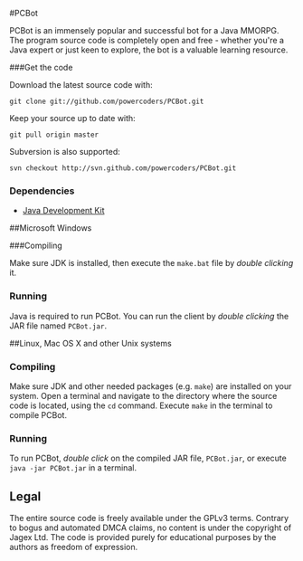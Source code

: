 #PCBot

PCBot is an immensely popular and successful bot for a Java MMORPG. The program source code is completely open and free - whether you're a Java expert or just keen to explore, the bot is a valuable learning resource. 

###Get the code

Download the latest source code with:

    git clone git://github.com/powercoders/PCBot.git
	
Keep your source up to date with:

    git pull origin master

Subversion is also supported:

    svn checkout http://svn.github.com/powercoders/PCBot.git

### Dependencies

 * [Java Development Kit](http://www.oracle.com/technetwork/java/javase/downloads/)


##Microsoft Windows

###Compiling

Make sure JDK is installed, then execute the `make.bat` file by *double clicking* it.

### Running

Java is required to run PCBot. You can run the client by *double clicking* the JAR file named `PCBot.jar`.


##Linux, Mac OS X and other Unix systems

### Compiling

Make sure JDK and other needed packages (e.g. `make`) are installed on your system. Open a terminal and navigate to the directory where the source code is located, using the `cd` command. Execute `make` in the terminal to compile PCBot.

### Running

To run PCBot, *double click* on the compiled JAR file, `PCBot.jar`, or execute `java -jar PCBot.jar` in a terminal.

## Legal 

The entire source code is freely available under the GPLv3 terms. Contrary to bogus and automated DMCA claims, no content is under the copyright of Jagex Ltd. The code is provided purely for educational purposes by the authors as freedom of expression.
